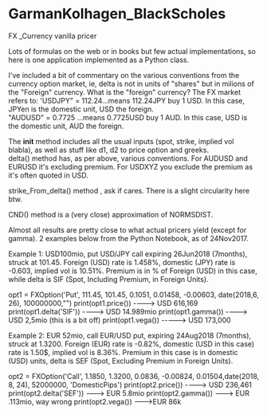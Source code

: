 # GarmanKolhagen_BlackScholes
FX _Currency vanilla pricer

Lots of formulas on the web or in books but few actual implementations, so here is one application implemented as a Python class.

I've included a bit of commentary on the various conventions from the currency option market, ie, delta is not in units of 
"shares" but in milions of the "Foreign" currency. What is the "foreign" currency?
The FX market refers to:
  'USDJPY" = 112.24...means 112.24JPY buy 1 USD. In this case, JPYen is the domestic unit, USD the foreign.  
  "AUDUSD" = 0.7725 ...means 0.7725USD buy 1 AUD.  In this case, USD is the domestic unit, AUD the foreign.  

  
 
The __init__ method includes all the usual inputs (spot, strike, implied vol blabla), as well as stuff like d1, d2 to price option and greeks.  
delta() method has, as per above, various conventions. For AUDUSD and EURUSD it's excluding premium. For USDXYZ you exclude the premium as it's often quoted in USD.

strike_From_delta() method , ask if cares. There is a slight circularity here btw.

CND() method is a (very close) approximation of NORMSDIST.

Almost all results are pretty close to what actual pricers yield (except for gamma). 2 examples below from the Python Notebook, as of 24Nov2017.

Example 1: USD100mio,  put USD/JPY call expiring 26Jun2018 (7months), struck at 101.45. Foreign (USD) rate is 1.458%, domestic (JPY)
rate is -0.603, implied vol is 10.51%.  Premium is in % of Foreign (USD) in this case, while delta is SIF (Spot, Including Premium, in Foreign Units).

opt1 = FXOption('Put', 111.45, 101.45, 0.1051,  0.01458, -0.00603, date(2018,6, 26), 100000000,"")
print(opt1.price())     ----> USD 616,169
print(opt1.delta('SIF')) ----> USD 14.989mio 
print(opt1.gamma())   ----> USD 2,5mio (this is a bit off)
print(opt1.vega())  -----> USD 173,000


Example 2: EUR 52mio,  call EUR/USD put, expiring 24Aug2018 (7months), struck at 1.3200. Foreign (EUR) rate is -0.82%, domestic (USD in this case) rate is 1.50$, implied vol is 8.36%.  Premium in this case is in domestic (USD) units, delta is SEF (Spot, Excluding Premium in Foreign Units).

opt2 = FXOption('Call', 1.1850, 1.3200, 0.0836,  -0.00824, 0.01504,date(2018, 8, 24), 52000000, 'DomesticPips')
print(opt2.price())    ----> USD 236,461
print(opt2.delta('SEF')) ---> EUR 5.8mio
print(opt2.gamma())  ---> EUR .113mio, way wrong
print(opt2.vega())  --->EUR 86k
